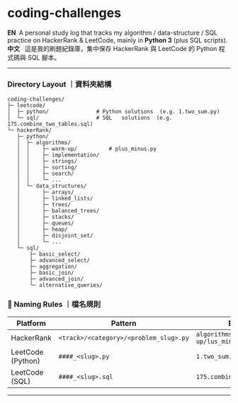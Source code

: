 # coding-challenges

**EN** A personal study log that tracks my algorithm / data-structure / SQL practice on HackerRank & LeetCode, mainly in **Python 3** (plus SQL scripts).  
**中文**  這是我的刷題紀錄庫，集中保存 HackerRank 與 LeetCode 的 Python 程式碼與 SQL 腳本。

---

### Directory Layout ｜資料夾結構

```
coding-challenges/
├─ leetcode/
│  ├─ python/               # Python solutions  (e.g. 1.two_sum.py)
│  └─ sql/                  # SQL   solutions  (e.g. 175.combine_two_tables.sql)
└─ hackerRank/
   ├─ python/
   │  ├─ algorithms/
   │  │    ├─ warm-up/          # plus_minus.py
   │  │    ├─ implementation/
   │  │    ├─ strings/
   │  │    ├─ sorting/
   │  │    ├─ search/
   │  │    └─ ...
   │  └─ data_structures/
   │       ├─ arrays/
   │       ├─ linked_lists/
   │       ├─ trees/
   │       ├─ balanced_trees/
   │       ├─ stacks/
   │       ├─ queues/
   │       ├─ heap/
   │       ├─ disjoint_set/
   │       └─ ...
   └─ sql/
       ├─ basic_select/
       ├─ advanced_select/
       ├─ aggregation/
       ├─ basic_join/
       ├─ advanced_join/
       └─ alternative_queries/
```

### 🔖 Naming Rules ｜檔名規則

| Platform          | Pattern                                | Example                           |
| ----------------- | -------------------------------------- | --------------------------------- |
| HackerRank        | `<track>/<category>/<problem_slug>.py` | `algorithms/warm-up/lus_minus.py` |
| LeetCode (Python) | `####_<slug>.py`                       | `1.two_sum.py`                    |
| LeetCode (SQL)    | `####_<slug>.sql`                      | `175.combine_two_tables.sql`      |

---